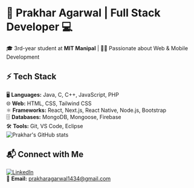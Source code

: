 # 🚀 Prakhar Agarwal | Full Stack Developer 💻  

🎓 3rd-year student at **MIT Manipal** | 👨‍💻 Passionate about Web & Mobile Development  

## ⚡ Tech Stack  
🖥️ **Languages:** Java, C, C++, JavaScript, PHP  
🌐 **Web:** HTML, CSS, Tailwind CSS  
⚛️ **Frameworks:** React, Next.js, React Native, Node.js, Bootstrap  
🗄️ **Databases:** MongoDB, Mongoose, Firebase  
🛠️ **Tools:** Git, VS Code, Eclipse  
![Prakhar's GitHub stats](https://github-readme-stats.vercel.app/api?username=prwkhar&theme=dark&show_icons=true)
## 📬 Connect with Me  
[![LinkedIn](https://img.shields.io/badge/LinkedIn-PrakharAgarwal-blue?style=flat&logo=linkedin)](https://www.linkedin.com/in/prakhar-agarwal-29b330233/)  
📧 **Email:** [prakharagarwal1434@gmail.com](mailto:prakharagarwal1434@gmail.com)  
 
